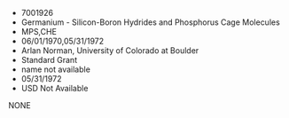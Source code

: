 * 7001926
* Germanium - Silicon-Boron Hydrides and Phosphorus Cage      Molecules
* MPS,CHE
* 06/01/1970,05/31/1972
* Arlan Norman, University of Colorado at Boulder
* Standard Grant
*   name not available
* 05/31/1972
* USD Not Available

NONE